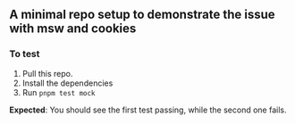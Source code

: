## A minimal repo setup to demonstrate the issue with msw and cookies

### To test
1. Pull this repo.
2. Install the dependencies
3. Run `pnpm test mock`

**Expected**: You should see the first test passing, while the second one fails.
